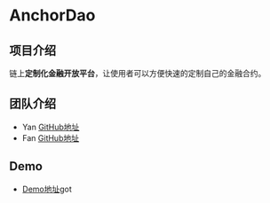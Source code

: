 # AnchorDao

## 项目介绍

链上**定制化金融开放平台**，让使用者可以方便快速的定制自己的金融合约。

## 团队介绍

+ Yan [GitHub地址](https://github.com/YanLong-111)
+ Fan [GitHub地址](https://github.com/occupy5)

## Demo

+ [Demo地址](https://hackathon-anchordao.vercel.app/)got